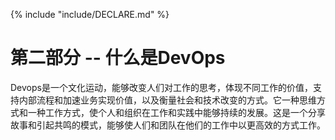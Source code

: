 {% include "include/DECLARE.md" %}

# 第二部分 -- 什么是DevOps

Devops是一个文化运动，能够改变人们对工作的思考，体现不同工作的价值，支持内部流程和加速业务实现价值，以及衡量社会和技术改变的方式。它一种思维方式和一种工作方式，使个人和组织在工作和实践中能够持续的发展。这是一个分享故事和引起共鸣的模式，能够使人们和团队在他们的工作中以更高效的方式工作。
